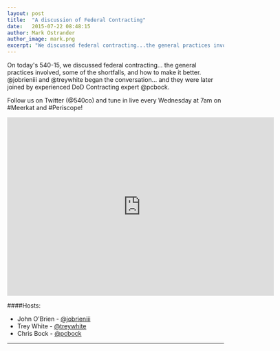 ```yaml
---
layout: post
title:  "A discussion of Federal Contracting"
date:   2015-07-22 08:48:15
author: Mark Ostrander
author_image: mark.png
excerpt: "We discussed federal contracting...the general practices involved, some of the shortfalls..."
---
```


On today's 540-15, we discussed federal contracting... the general practices involved, some of the shortfalls, and how to make it better. @jobrieniii and @treywhite began the conversation... and they were later joined by experienced DoD Contracting expert @pcbock.

Follow us on Twitter (@540co) and tune in live every Wednesday at 7am on #Meerkat and #Periscope!

<iframe width="620" height="415" src="http://www.youtube.com/embed/I5XGW6TJpRk" frameborder="0"></iframe>

####Hosts:
- John O'Brien - [@jobrieniii](https://twitter.com/jobrieniii)
- Trey White - [@treywhite](https://twitter.com/treywhite)
- Chris Bock - [@pcbock](https://twitter.com/pcbock)

---
